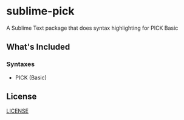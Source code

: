 # sublime-pick

A Sublime Text package that does syntax highlighting for PICK Basic

## What's Included

### Syntaxes

* PICK (Basic)

## License

[LICENSE](LICENSE)
